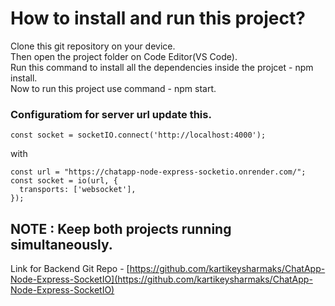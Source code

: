 # How to install and run this project?

Clone this git repository on your device.\
Then open the project folder on Code Editor(VS Code).\
Run this command to install all the dependencies inside the projcet - npm install.\
Now to run this project use command - npm start.

### Configuratiom for server url update this.

```
const socket = socketIO.connect('http://localhost:4000');
```

with

```
const url = "https://chatapp-node-express-socketio.onrender.com/";
const socket = io(url, {
  transports: ['websocket'],
});

```

## NOTE : Keep both projects running simultaneously.
Link for Backend Git Repo - [https://github.com/kartikeysharmaks/ChatApp-Node-Express-SocketIO](https://github.com/kartikeysharmaks/ChatApp-Node-Express-SocketIO)
